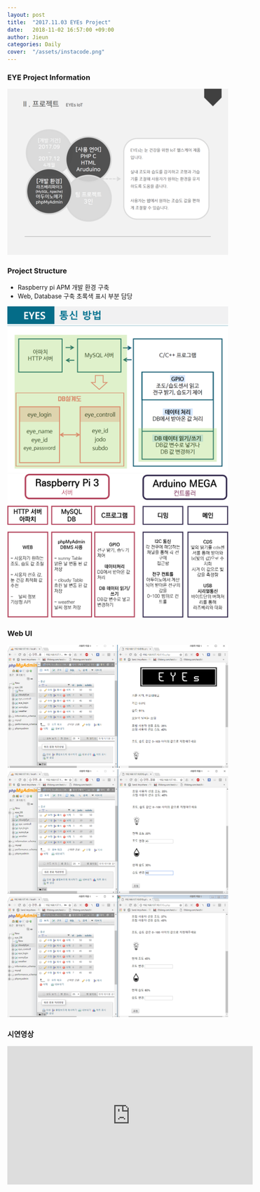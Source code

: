 ```yaml
---
layout: post
title:  "2017.11.03 EYEs Project"
date:   2018-11-02 16:57:00 +09:00
author: Jieun
categories: Daily
cover:  "/assets/instacode.png"
---
```


### EYE Project Information
<img src="/assets/2017_EYEs_Project/EYEs_IoT_Info.png" title="EYE Project Info">


### Project Structure
- Raspberry pi APM 개발 환경 구축
- Web, Database 구축
초록색 표시 부분 담당
<img src="/assets/2017_EYEs_Project/EYE_PJT_Structure2.png" title="EYE_PJT_Structure2">

<img src="/assets/2017_EYEs_Project/EYE_PJT_Structure.png" title="EYE_PJT_Structure">

### Web UI
<img src="/assets/2017_EYEs_Project/webui_1.png" title="Ewebui_1">
<img src="/assets/2017_EYEs_Project/webui_2.png" title="Ewebui_2">
<img src="/assets/2017_EYEs_Project/webui_3.png" title="Ewebui_3">


### 시연영상
<iframe width="560" height="315" src="https://www.youtube.com/embed/iuisHTjsfdU?si=D1z_U9V6RqebTzFE" title="YouTube video player" frameborder="0" allow="accelerometer; autoplay; clipboard-write; encrypted-media; gyroscope; picture-in-picture; web-share" allowfullscreen></iframe>





